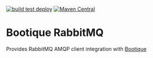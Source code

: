 <!--
  Licensed to ObjectStyle LLC under one
  or more contributor license agreements.  See the NOTICE file
  distributed with this work for additional information
  regarding copyright ownership.  The ObjectStyle LLC licenses
  this file to you under the Apache License, Version 2.0 (the
  "License"); you may not use this file except in compliance
  with the License.  You may obtain a copy of the License at

    http://www.apache.org/licenses/LICENSE-2.0

  Unless required by applicable law or agreed to in writing,
  software distributed under the License is distributed on an
  "AS IS" BASIS, WITHOUT WARRANTIES OR CONDITIONS OF ANY
  KIND, either express or implied.  See the License for the
  specific language governing permissions and limitations
  under the License.
  -->

[![build test deploy](https://github.com/bootique/bootique-rabbitmq/actions/workflows/maven.yml/badge.svg)](https://github.com/bootique/bootique-rabbitmq/actions/workflows/maven.yml)
[![Maven Central](https://img.shields.io/maven-central/v/io.bootique.rabbitmq/bootique-rabbitmq-client.svg?colorB=brightgreen)](https://search.maven.org/artifact/io.bootique.rabbitmq/bootique-rabbitmq-client)


# Bootique RabbitMQ
Provides RabbitMQ AMQP client integration with [Bootique](http://bootique.io)
